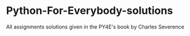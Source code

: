 # Python-For-Everybody-solutions
All assignments solutions given in the PY4E's  book by Charles Severence
